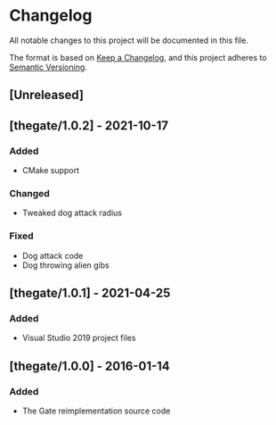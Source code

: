 # Changelog

All notable changes to this project will be documented in this file.

The format is based on [Keep a Changelog](https://keepachangelog.com/en/1.0.0/),
and this project adheres to [Semantic Versioning](https://semver.org/spec/v2.0.0.html).

## [Unreleased]

## [thegate/1.0.2] - 2021-10-17

### Added

- CMake support

### Changed

- Tweaked dog attack radius

### Fixed

- Dog attack code
- Dog throwing alien gibs

## [thegate/1.0.1] - 2021-04-25

### Added

- Visual Studio 2019 project files

## [thegate/1.0.0] - 2016-01-14

### Added

- The Gate reimplementation source code
